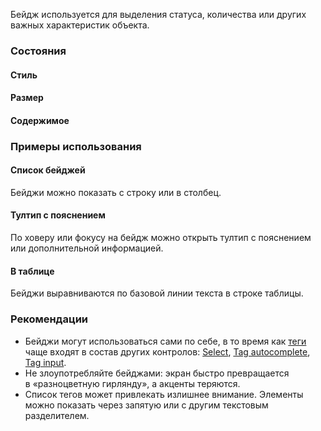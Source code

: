 Бейдж используется для выделения статуса, количества или других важных характеристик объекта.

### Состояния

#### Стиль

<!-- example(badge-fill-and-style) -->

#### Размер

<!-- example(badge-size) -->

#### Содержимое

<!-- example(badge-content) -->

### Примеры использования

#### Список бейджей

Бейджи можно показать с строку или в столбец.

<!-- example(badge-list) -->

#### Тултип с пояснением

По ховеру или фокусу на бейдж можно открыть тултип с пояснением или дополнительной информацией.

<!-- example(badge-tooltip) -->

#### В таблице

Бейджи выравниваются по базовой линии текста в строке таблицы.

<!-- example(badge-table) -->

### Рекомендации

-   Бейджи могут использоваться сами по себе, в то время как [теги](/components/tag) чаще входят в состав других контролов: [Select](/components/select/overview#multiple-select), [Tag autocomplete](/components/tag-autocomplete/), [Tag input](/components/tag-input/).
-   Не злоупотребляйте бейджами: экран быстро превращается в «разноцветную гирлянду», а акценты теряются.
-   Список тегов может привлекать излишнее внимание. Элементы можно показать через запятую или c другим текстовым разделителем.
